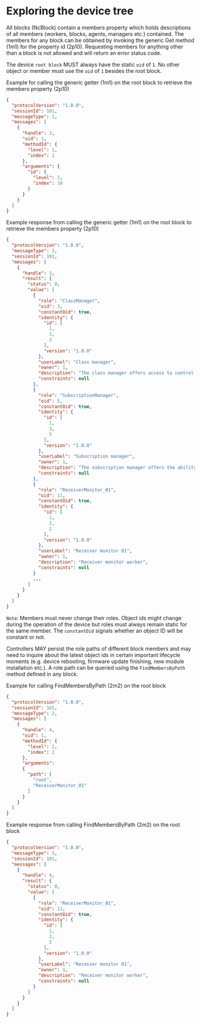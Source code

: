 # Exploring the device tree

All blocks (NcBlock) contain a members property which holds descriptions of all members (workers, blocks, agents, managers etc.) contained.
The members for any block can be obtained by invoking the generic Get method (1m1) for the property id (2p10).
Requesting members for anything other than a block is not allowed and will return an error status code.

The device `root block` MUST always have the static `oid` of `1`. No other object or member must use the `oid` of `1` besides the root block.

Example for calling the generic getter (1m1) on the root block to retrieve the members property (2p10)

```json
{
  "protocolVersion": "1.0.0",
  "sessionId": 101,
  "messageType": 2,
  "messages": [
    {
      "handle": 3,
      "oid": 1,
      "methodId": {
        "level": 1,
        "index": 1
      },
      "arguments": {
        "id": {
          "level": 2,
          "index": 10
        }
      }
    }
  ]
}
```

Example response from calling the generic getter (1m1) on the root block to retrieve the members property (2p10)

```json
{
  "protocolVersion": "1.0.0",
  "messageType": 3,
  "sessionId": 101,
  "messages": [
    {
      "handle": 3,
      "result": {
        "status": 0,
        "value": [
          {
            "role": "ClassManager",
            "oid": 3,
            "constantOid": true,
            "identity": {
              "id": [
                1,
                3,
                3
              ],
              "version": "1.0.0"
            },
            "userLabel": "Class manager",
            "owner": 1,
            "description": "The class manager offers access to control class and data type descriptors",
            "constraints": null
          },
          {
            "role": "SubscriptionManager",
            "oid": 5,
            "constantOid": true,
            "identity": {
              "id": [
                1,
                3,
                5
              ],
              "version": "1.0.0"
            },
            "userLabel": "Subscription manager",
            "owner": 1,
            "description": "The subscription manager offers the ability to subscribe to events on particular objects and properties",
            "constraints": null
          },
          {
            "role": "ReceiverMonitor_01",
            "oid": 11,
            "constantOid": true,
            "identity": {
              "id": [
                1,
                2,
                2
              ],
              "version": "1.0.0"
            },
            "userLabel": "Receiver monitor 01",
            "owner": 1,
            "description": "Receiver monitor worker",
            "constraints": null
          }
          ...
        ]
      }
    }
  ]
}
```

`Note`: Members must never change their roles. Object ids might change during the operation of the device but roles must always remain static for the same member. The `constantOid` signals whether an object ID will be constant or not.

Controllers MAY persist the role paths of different block members and may need to inquire about the latest object ids in certain important lifecycle moments (e.g. device rebooting, firmware update finishing, new module installation etc.). A role path can be queried using the `FindMembersByPath` method defined in any block.

Example for calling FindMembersByPath (2m2) on the root block

```json
{
  "protocolVersion": "1.0.0",
  "sessionId": 101,
  "messageType": 2,
  "messages": [
    {
      "handle": 4,
      "oid": 1,
      "methodId": {
        "level": 2,
        "index": 2
      },
      "arguments": 
      {
        "path": [
          "root",
          "ReceiverMonitor_01"
        ]
      }
    }
  ]
}
```

Example response from calling FindMembersByPath (2m2) on the root block

```json
{
  "protocolVersion": "1.0.0",
  "messageType": 3,
  "sessionId": 101,
  "messages": [
    {
      "handle": 4,
      "result": {
        "status": 0,
        "value": [
          {
            "role": "ReceiverMonitor_01",
            "oid": 11,
            "constantOid": true,
            "identity": {
              "id": [
                1,
                2,
                2
              ],
              "version": "1.0.0"
            },
            "userLabel": "Receiver monitor 01",
            "owner": 1,
            "description": "Receiver monitor worker",
            "constraints": null
          }
        ]
      }
    }
  ]
}
```
